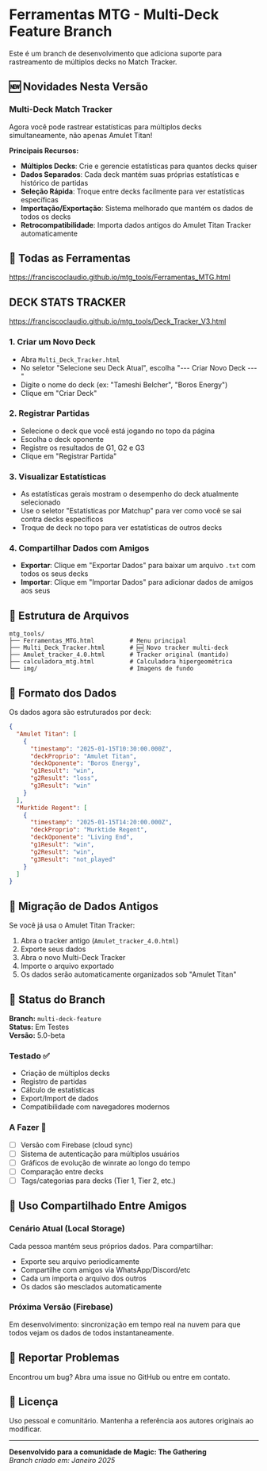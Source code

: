 # Ferramentas MTG - Multi-Deck Feature Branch

Este é um branch de desenvolvimento que adiciona suporte para rastreamento de múltiplos decks no Match Tracker.

## 🆕 Novidades Nesta Versão

### Multi-Deck Match Tracker
Agora você pode rastrear estatísticas para múltiplos decks simultaneamente, não apenas Amulet Titan!

**Principais Recursos:**
- **Múltiplos Decks**: Crie e gerencie estatísticas para quantos decks quiser
- **Dados Separados**: Cada deck mantém suas próprias estatísticas e histórico de partidas
- **Seleção Rápida**: Troque entre decks facilmente para ver estatísticas específicas
- **Importação/Exportação**: Sistema melhorado que mantém os dados de todos os decks
- **Retrocompatibilidade**: Importa dados antigos do Amulet Titan Tracker automaticamente


## 🚀 Todas as Ferramentas
https://franciscoclaudio.github.io/mtg_tools/Ferramentas_MTG.html

## DECK STATS TRACKER
https://franciscoclaudio.github.io/mtg_tools/Deck_Tracker_V3.html

### 1. Criar um Novo Deck
- Abra `Multi_Deck_Tracker.html`
- No seletor "Selecione seu Deck Atual", escolha "--- Criar Novo Deck ---"
- Digite o nome do deck (ex: "Tameshi Belcher", "Boros Energy")
- Clique em "Criar Deck"

### 2. Registrar Partidas
- Selecione o deck que você está jogando no topo da página
- Escolha o deck oponente
- Registre os resultados de G1, G2 e G3
- Clique em "Registrar Partida"

### 3. Visualizar Estatísticas
- As estatísticas gerais mostram o desempenho do deck atualmente selecionado
- Use o seletor "Estatísticas por Matchup" para ver como você se sai contra decks específicos
- Troque de deck no topo para ver estatísticas de outros decks

### 4. Compartilhar Dados com Amigos
- **Exportar**: Clique em "Exportar Dados" para baixar um arquivo `.txt` com todos os seus decks
- **Importar**: Clique em "Importar Dados" para adicionar dados de amigos aos seus

## 📁 Estrutura de Arquivos

```
mtg_tools/
├── Ferramentas_MTG.html          # Menu principal
├── Multi_Deck_Tracker.html       # 🆕 Novo tracker multi-deck
├── Amulet_tracker_4.0.html       # Tracker original (mantido)
├── calculadora_mtg.html          # Calculadora hipergeométrica
└── img/                          # Imagens de fundo
```

## 💾 Formato dos Dados

Os dados agora são estruturados por deck:

```json
{
  "Amulet Titan": [
    {
      "timestamp": "2025-01-15T10:30:00.000Z",
      "deckProprio": "Amulet Titan",
      "deckOponente": "Boros Energy",
      "g1Result": "win",
      "g2Result": "loss",
      "g3Result": "win"
    }
  ],
  "Murktide Regent": [
    {
      "timestamp": "2025-01-15T14:20:00.000Z",
      "deckProprio": "Murktide Regent",
      "deckOponente": "Living End",
      "g1Result": "win",
      "g2Result": "win",
      "g3Result": "not_played"
    }
  ]
}
```

## 🔄 Migração de Dados Antigos

Se você já usa o Amulet Titan Tracker:

1. Abra o tracker antigo (`Amulet_tracker_4.0.html`)
2. Exporte seus dados
3. Abra o novo Multi-Deck Tracker
4. Importe o arquivo exportado
5. Os dados serão automaticamente organizados sob "Amulet Titan"

## 🧪 Status do Branch

**Branch:** `multi-deck-feature`  
**Status:** Em Testes  
**Versão:** 5.0-beta

### Testado ✅
- Criação de múltiplos decks
- Registro de partidas
- Cálculo de estatísticas
- Export/Import de dados
- Compatibilidade com navegadores modernos

### A Fazer 🚧
- [ ] Versão com Firebase (cloud sync)
- [ ] Sistema de autenticação para múltiplos usuários
- [ ] Gráficos de evolução de winrate ao longo do tempo
- [ ] Comparação entre decks
- [ ] Tags/categorias para decks (Tier 1, Tier 2, etc.)

## 🤝 Uso Compartilhado Entre Amigos

### Cenário Atual (Local Storage)
Cada pessoa mantém seus próprios dados. Para compartilhar:
- Exporte seu arquivo periodicamente
- Compartilhe com amigos via WhatsApp/Discord/etc
- Cada um importa o arquivo dos outros
- Os dados são mesclados automaticamente

### Próxima Versão (Firebase)
Em desenvolvimento: sincronização em tempo real na nuvem para que todos vejam os dados de todos instantaneamente.

## 🐛 Reportar Problemas

Encontrou um bug? Abra uma issue no GitHub ou entre em contato.

## 📝 Licença

Uso pessoal e comunitário. Mantenha a referência aos autores originais ao modificar.

---

**Desenvolvido para a comunidade de Magic: The Gathering**  
*Branch criado em: Janeiro 2025*
